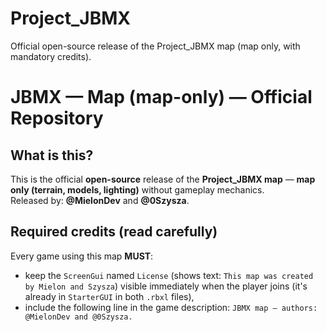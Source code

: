 # Project_JBMX
Official open-source release of the Project_JBMX map (map only, with mandatory credits).
# JBMX — Map (map-only) — Official Repository

## What is this?
This is the official **open-source** release of the **Project_JBMX map** — **map only (terrain, models, lighting)** without gameplay mechanics.  
Released by: **@MielonDev** and **@0Szysza**.

## Required credits (read carefully)
Every game using this map **MUST**:
- keep the `ScreenGui` named `License` (shows text: `This map was created by Mielon and Szysza`) visible immediately when the player joins (it's already in `StarterGUI` in both `.rbxl` files),
- include the following line in the game description:  `JBMX map — authors: @MielonDev and @0Szysza.`
